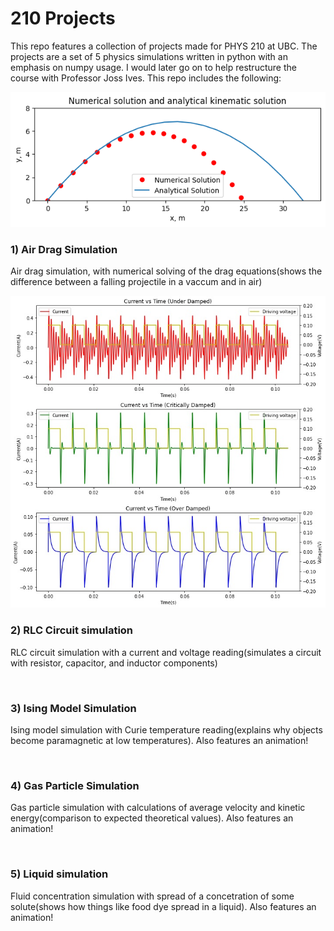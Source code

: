 # 210 Projects

This repo features a collection of projects made for PHYS 210 at UBC. The projects are a set of 5 physics simulations written in python with an emphasis on numpy usage. I would later go on to help restructure the course with Professor Joss Ives. This repo includes the following:

<div>
    <img src="img/airdrag.png"
            alt="" />
    <div class="project-text">
        <h3 class="project-name">
            <strong>1) Air Drag Simulation</strong>
        </h3>
        <p class="project-description">
            Air drag simulation, with numerical solving of the drag equations(shows the difference between a falling projectile in a vaccum and in air)
        </p>
    </div>
</div>
<div>
    <img src="img/rlc.jpeg"
            alt="" />
    <div class="project-text">
        <h3 class="project-name">
            <strong>2) RLC Circuit simulation</strong>
        </h3>
        <p class="project-description">
            RLC circuit simulation with a current and voltage reading(simulates a circuit with resistor, capacitor, and inductor components)
        </p>
    </div>
</div>
<div>
    <img src="img/ising.webm"
            alt="" />
    <div class="project-text">
        <h3 class="project-name">
            <strong>3) Ising Model Simulation</strong>
        </h3>
        <p class="project-description">
            Ising model simulation with Curie temperature reading(explains why objects become paramagnetic at low temperatures). Also features an animation!
        </p>
    </div>
</div>
<div>
    <img src="img/collide.webm"
            alt="" />
    <div class="project-text">
        <h3 class="project-name">
            <strong>4) Gas Particle Simulation</strong>
        </h3>
        <p class="project-description">
            Gas particle simulation with calculations of average velocity and kinetic energy(comparison to expected theoretical values). Also features an animation!
        </p>
    </div>
</div>
<div>
    <img src="img/liquid.webm"
            alt="" />
    <div class="project-text">
        <h3 class="project-name">
            <strong>5) Liquid simulation</strong>
        </h3>
        <p class="project-description">
            Fluid concentration simulation with spread of a concetration of some solute(shows how things like food dye spread in a liquid). Also features an animation!
        </p>
    </div>
</div>
